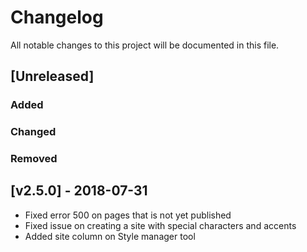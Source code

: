 # Changelog
All notable changes to this project will be documented in this file.  

## [Unreleased]  
### Added  

### Changed  

### Removed  


## [v2.5.0] - 2018-07-31
* Fixed error 500 on pages that is not yet published
* Fixed issue on creating a site with special characters and accents
* Added site column on Style manager tool
